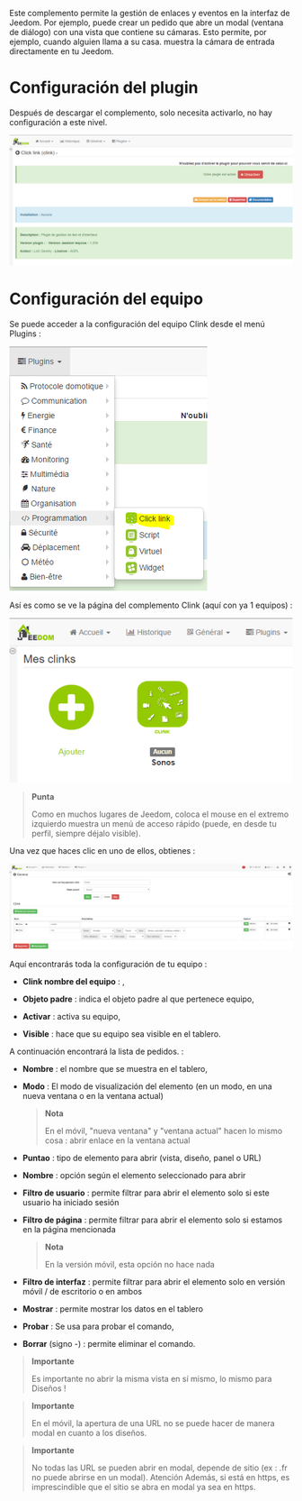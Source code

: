 Este complemento permite la gestión de enlaces y eventos en la interfaz de
Jeedom. Por ejemplo, puede crear un pedido que
abre un modal (ventana de diálogo) con una vista que contiene su
cámaras. Esto permite, por ejemplo, cuando alguien llama a su casa.
muestra la cámara de entrada directamente en tu Jeedom.

Configuración del plugin 
=======================

Después de descargar el complemento, solo necesita activarlo,
no hay configuración a este nivel.

![clink1](../images/clink1.PNG)

Configuración del equipo 
=============================

Se puede acceder a la configuración del equipo Clink desde el menú
Plugins :

![clink2](../images/clink2.PNG)

Así es como se ve la página del complemento Clink (aquí con ya 1
equipos) :

![clink3](../images/clink3.PNG)

> **Punta**
>
> Como en muchos lugares de Jeedom, coloca el mouse en el extremo izquierdo
> muestra un menú de acceso rápido (puede, en
> desde tu perfil, siempre déjalo visible).

Una vez que haces clic en uno de ellos, obtienes :

![clink4](../images/clink4.PNG)

Aquí encontrarás toda la configuración de tu equipo :

-   **Clink nombre del equipo** : ,

-   **Objeto padre** : indica el objeto padre al que pertenece
    equipo,

-   **Activar** : activa su equipo,

-   **Visible** : hace que su equipo sea visible en el tablero.

A continuación encontrará la lista de pedidos. :

-   **Nombre** : el nombre que se muestra en el tablero,

-   **Modo** : El modo de visualización del elemento (en un modo, en
    una nueva ventana o en la ventana actual)

    > **Nota**
    >
    > En el móvil, &quot;nueva ventana&quot; y &quot;ventana actual&quot; hacen lo mismo
    > cosa : abrir enlace en la ventana actual

-   **Puntao** : tipo de elemento para abrir (vista, diseño, panel o URL)

-   **Nombre** : opción según el elemento seleccionado para abrir

-   **Filtro de usuario** : permite filtrar para abrir el elemento
    solo si este usuario ha iniciado sesión

-   **Filtro de página** : permite filtrar para abrir el elemento solo si
    estamos en la página mencionada

    > **Nota**
    >
    > En la versión móvil, esta opción no hace nada

-   **Filtro de interfaz** : permite filtrar para abrir el elemento
    solo en versión móvil / de escritorio o en ambos

-   **Mostrar** : permite mostrar los datos en el tablero

-   **Probar** : Se usa para probar el comando,

-   **Borrar** (signo -) : permite eliminar el comando.

> **Importante**
>
> Es importante no abrir la misma vista en sí mismo, lo mismo para
> Diseños !

> **Importante**
>
> En el móvil, la apertura de una URL no se puede hacer de manera modal
> en cuanto a los diseños.

> **Importante**
>
> No todas las URL se pueden abrir en modal, depende de
> sitio (ex : .fr no puede abrirse en un modal). Atención
> Además, si está en https, es imprescindible que el sitio se abra
> en modal ya sea en https.
